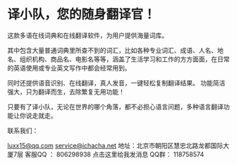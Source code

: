 # 译小队，您的随身翻译官！
这款多语在线词典和在线翻译软件，为用户提供海量词库。

其中包含大量普通词典里所查不到的词汇，比如各种专业词汇、成语、人名、地名、组织机构、商品名、电影名等等，涵盖了生活学习和工作的方方面面，在日常的英语使用或专业英文写作中都会经常用到。

同时还提供语音识别、在线翻译，真人发音，一键轻松复制翻译结果。
功能简洁强大，只为翻译而生，去除繁复无用功能！

只要有了译小队，无论在世界的哪个角落，都不必担心语言问题，多种语言翻译功能让你说走就走。

联系我们：

luxx15@qq.com
service@ichacha.net
地址：北京市朝阳区慧忠北路龙都国际大厦7层
客服QQ ： 806298938  点击这里给我发消息
QQ群： 118758574 
